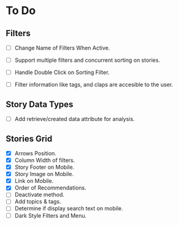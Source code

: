 # To Do

## Filters
* [ ] Change Name of Filters When Active.
* [ ] Support multiple filters and concurrent sorting on stories.
* [ ] Handle Double Click on Sorting Filter.
* [ ] Filter information like tags, and claps are accesible to the user.


## Story Data Types
* [ ] Add retrieve/created data attribute for analysis.


## Stories Grid
* [X] Arrows Position.
* [X] Column Width of filters.
* [X] Story Footer on Mobile.
* [X] Story Image on Mobile.
* [X] Link on Mobile.
* [X] Order of Recommendations.
* [ ] Deactivate method.
* [ ] Add topics & tags.
* [ ] Determine if display search text on mobile.
* [ ] Dark Style Filters and Menu.
